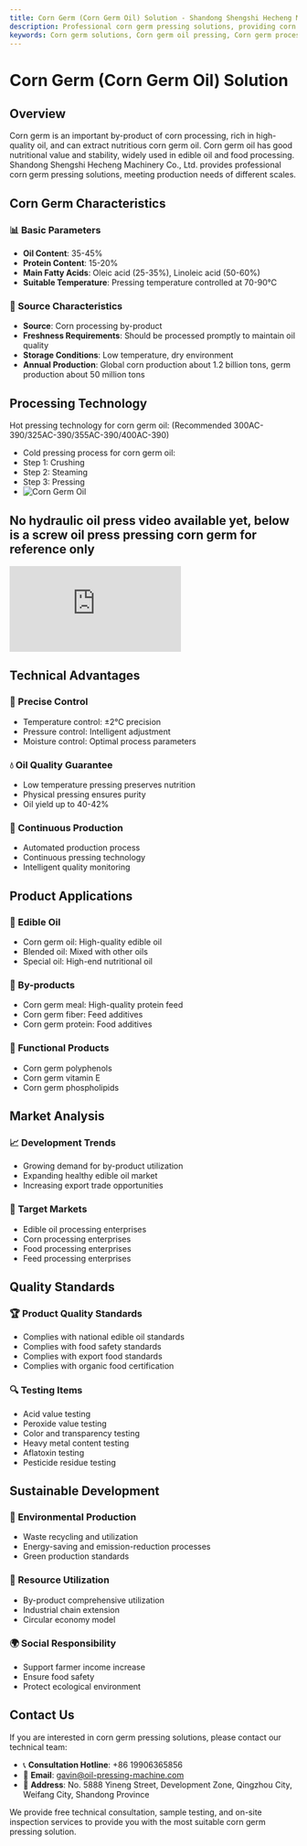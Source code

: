 ```yaml
---
title: Corn Germ (Corn Germ Oil) Solution - Shandong Shengshi Hecheng Machinery Co., Ltd.
description: Professional corn germ pressing solutions, providing corn germ oil processing equipment and technical services, oil content 35-45%, using hot pressing process to ensure oil yield, meeting production needs of different scales.
keywords: Corn germ solutions, Corn germ oil pressing, Corn germ processing equipment, Corn germ oil production line, Corn germ oil hot pressing process, Corn germ oil press, Corn germ oil extraction, Corn germ oilseed processing, Corn germ oil pressing equipment, Corn germ oil production equipment
---
```


# Corn Germ (Corn Germ Oil) Solution

## Overview

Corn germ is an important by-product of corn processing, rich in high-quality oil, and can extract nutritious corn germ oil. Corn germ oil has good nutritional value and stability, widely used in edible oil and food processing. Shandong Shengshi Hecheng Machinery Co., Ltd. provides professional corn germ pressing solutions, meeting production needs of different scales.

## Corn Germ Characteristics

### 📊 Basic Parameters
- **Oil Content**: 35-45%
- **Protein Content**: 15-20%
- **Main Fatty Acids**: Oleic acid (25-35%), Linoleic acid (50-60%)
- **Suitable Temperature**: Pressing temperature controlled at 70-90℃

### 🌱 Source Characteristics
- **Source**: Corn processing by-product
- **Freshness Requirements**: Should be processed promptly to maintain oil quality
- **Storage Conditions**: Low temperature, dry environment
- **Annual Production**: Global corn production about 1.2 billion tons, germ production about 50 million tons

## Processing Technology

Hot pressing technology for corn germ oil: (Recommended 300AC-390/325AC-390/355AC-390/400AC-390)
 + Cold pressing process for corn germ oil:
 + Step 1: Crushing
 + Step 2: Steaming
 + Step 3: Pressing
 + ![Corn Germ Oil](/images/玉米胚芽热榨工艺_Hot%20pressing%20process%20of%20corn%20germ_.png)

## No hydraulic oil press video available yet, below is a screw oil press pressing corn germ for reference only

<div class="video-container">
  <iframe src="https://www.youtube.com/embed/sOGUMzBJF-g" frameborder="0" allow="accelerometer; autoplay; clipboard-write; encrypted-media; gyroscope; picture-in-picture" allowfullscreen></iframe>
</div>

## Technical Advantages

### 🎯 Precise Control
- Temperature control: ±2℃ precision
- Pressure control: Intelligent adjustment
- Moisture control: Optimal process parameters

### 💧 Oil Quality Guarantee
- Low temperature pressing preserves nutrition
- Physical pressing ensures purity
- Oil yield up to 40-42%

### 🔄 Continuous Production
- Automated production process
- Continuous pressing technology
- Intelligent quality monitoring

## Product Applications

### 🍳 Edible Oil
- Corn germ oil: High-quality edible oil
- Blended oil: Mixed with other oils
- Special oil: High-end nutritional oil

### 🥛 By-products
- Corn germ meal: High-quality protein feed
- Corn germ fiber: Feed additives
- Corn germ protein: Food additives

### 💊 Functional Products
- Corn germ polyphenols
- Corn germ vitamin E
- Corn germ phospholipids

## Market Analysis

### 📈 Development Trends
- Growing demand for by-product utilization
- Expanding healthy edible oil market
- Increasing export trade opportunities

### 🎯 Target Markets
- Edible oil processing enterprises
- Corn processing enterprises
- Food processing enterprises
- Feed processing enterprises

## Quality Standards

### 🏆 Product Quality Standards
- Complies with national edible oil standards
- Complies with food safety standards
- Complies with export food standards
- Complies with organic food certification

### 🔍 Testing Items
- Acid value testing
- Peroxide value testing
- Color and transparency testing
- Heavy metal content testing
- Aflatoxin testing
- Pesticide residue testing

## Sustainable Development

### 🌱 Environmental Production
- Waste recycling and utilization
- Energy-saving and emission-reduction processes
- Green production standards

### 🔄 Resource Utilization
- By-product comprehensive utilization
- Industrial chain extension
- Circular economy model

### 🌍 Social Responsibility
- Support farmer income increase
- Ensure food safety
- Protect ecological environment

## Contact Us

If you are interested in corn germ pressing solutions, please contact our technical team:

- 📞 **Consultation Hotline**: +86 19906365856
- 📧 **Email**: gavin@oil-pressing-machine.com
- 📍 **Address**: No. 5888 Yineng Street, Development Zone, Qingzhou City, Weifang City, Shandong Province

We provide free technical consultation, sample testing, and on-site inspection services to provide you with the most suitable corn germ pressing solution.